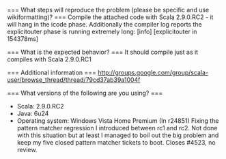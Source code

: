 === What steps will reproduce the problem (please be specific and use wikiformatting)? ===
Compile the attached code with Scala 2.9.0.RC2 - it will hang in the icode phase. Additionally the compiler log reports the explicitouter phase is running extremely long:
[info] [explicitouter in 154378ms] 

=== What is the expected behavior? ===
It should compile just as it compiles with Scala 2.9.0.RC1


=== Additional information ===
http://groups.google.com/group/scala-user/browse_thread/thread/79cd37ab39a1004f

=== What versions of the following are you using? ===
  - Scala: 2.9.0.RC2
  - Java: 6u24
  - Operating system: Windows Vista Home Premium
(In r24851) Fixing the pattern matcher regression I introduced between rc1 and rc2.
Not done with this situation but at least I managed to boil out the big
problem and keep my five closed pattern matcher tickets to boot.
Closes #4523, no review.
